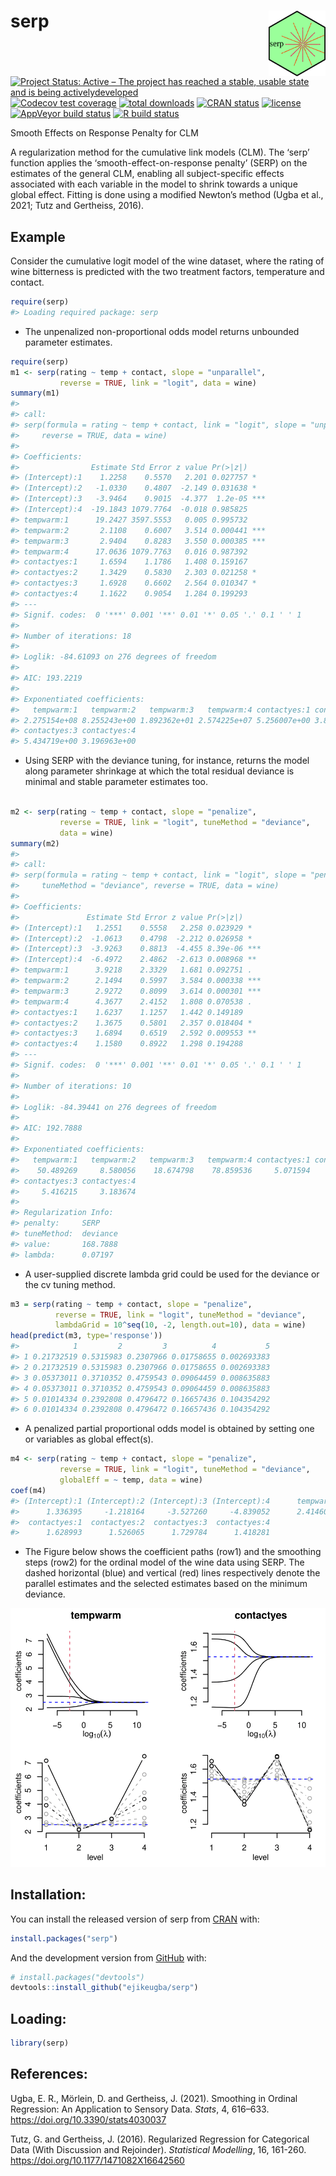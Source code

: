 
<!-- README.md is generated from README.Rmd. Please edit that file -->

# serp <img src='man/figures/hex_logo.png' align="right" height="105" />

<!-- badges: start -->

[![Project Status: Active – The project has reached a stable, usable
state and is being
activelydeveloped](https://www.repostatus.org/badges/latest/active.svg)](https://www.repostatus.org/#active)
[![Codecov test
coverage](https://codecov.io/gh/ejikeugba/serp/branch/master/graph/badge.svg)](https://codecov.io/gh/ejikeugba/serp?branch=master)
[![total
downloads](http://cranlogs.r-pkg.org/badges/grand-total/serp)](http://cranlogs.r-pkg.org/badges/grand-total)
[![CRAN
status](https://www.r-pkg.org/badges/version/serp)](https://CRAN.R-project.org/package=serp)
[![license](https://img.shields.io/badge/license-GPL--2-blue.svg)](https://www.gnu.org/licenses/gpl-2.0.en.html)
[![AppVeyor build
status](https://ci.appveyor.com/api/projects/status/github/ejikeugba/serp?branch=master&svg=true)](https://ci.appveyor.com/project/ejikeugba/serp)
[![R build
status](https://github.com/ejikeugba/serp/workflows/R-CMD-check/badge.svg)](https://github.com/ejikeugba/serp/actions)

<!-- badges: end -->

Smooth Effects on Response Penalty for CLM

A regularization method for the cumulative link models (CLM). The ‘serp’
function applies the ‘smooth-effect-on-response penalty’ (SERP) on the
estimates of the general CLM, enabling all subject-specific effects
associated with each variable in the model to shrink towards a unique
global effect. Fitting is done using a modified Newton’s method (Ugba et
al., 2021; Tutz and Gertheiss, 2016).

## Example

Consider the cumulative logit model of the wine dataset, where the
rating of wine bitterness is predicted with the two treatment factors,
temperature and contact.

``` r
require(serp)
#> Loading required package: serp
```

  - The unpenalized non-proportional odds model returns unbounded
    parameter estimates.

<!-- end list -->

``` r
require(serp)
m1 <- serp(rating ~ temp + contact, slope = "unparallel",
           reverse = TRUE, link = "logit", data = wine)
summary(m1)
#> 
#> call:
#> serp(formula = rating ~ temp + contact, link = "logit", slope = "unparallel", 
#>     reverse = TRUE, data = wine)
#> 
#> Coefficients:
#>                Estimate Std Error z value Pr(>|z|)    
#> (Intercept):1    1.2258    0.5570   2.201 0.027757 *  
#> (Intercept):2   -1.0330    0.4807  -2.149 0.031638 *  
#> (Intercept):3   -3.9464    0.9015  -4.377  1.2e-05 ***
#> (Intercept):4  -19.1843 1079.7764  -0.018 0.985825    
#> tempwarm:1      19.2427 3597.5553   0.005 0.995732    
#> tempwarm:2       2.1108    0.6007   3.514 0.000441 ***
#> tempwarm:3       2.9404    0.8283   3.550 0.000385 ***
#> tempwarm:4      17.0636 1079.7763   0.016 0.987392    
#> contactyes:1     1.6594    1.1786   1.408 0.159167    
#> contactyes:2     1.3429    0.5830   2.303 0.021258 *  
#> contactyes:3     1.6928    0.6602   2.564 0.010347 *  
#> contactyes:4     1.1622    0.9054   1.284 0.199293    
#> ---
#> Signif. codes:  0 '***' 0.001 '**' 0.01 '*' 0.05 '.' 0.1 ' ' 1
#> 
#> Number of iterations: 18 
#> 
#> Loglik: -84.61093 on 276 degrees of freedom 
#> 
#> AIC: 193.2219
#> 
#> Exponentiated coefficients:
#>   tempwarm:1   tempwarm:2   tempwarm:3   tempwarm:4 contactyes:1 contactyes:2 
#> 2.275154e+08 8.255243e+00 1.892362e+01 2.574225e+07 5.256007e+00 3.830073e+00 
#> contactyes:3 contactyes:4 
#> 5.434719e+00 3.196963e+00
```

  - Using SERP with the deviance tuning, for instance, returns the model
    along parameter shrinkage at which the total residual deviance is
    minimal and stable parameter estimates too.

<!-- end list -->

``` r

m2 <- serp(rating ~ temp + contact, slope = "penalize",
           reverse = TRUE, link = "logit", tuneMethod = "deviance",
           data = wine)
summary(m2)
#> 
#> call:
#> serp(formula = rating ~ temp + contact, link = "logit", slope = "penalize", 
#>     tuneMethod = "deviance", reverse = TRUE, data = wine)
#> 
#> Coefficients:
#>               Estimate Std Error z value Pr(>|z|)    
#> (Intercept):1   1.2551    0.5558   2.258 0.023929 *  
#> (Intercept):2  -1.0613    0.4798  -2.212 0.026958 *  
#> (Intercept):3  -3.9263    0.8813  -4.455 8.39e-06 ***
#> (Intercept):4  -6.4972    2.4862  -2.613 0.008968 ** 
#> tempwarm:1      3.9218    2.3329   1.681 0.092751 .  
#> tempwarm:2      2.1494    0.5997   3.584 0.000338 ***
#> tempwarm:3      2.9272    0.8099   3.614 0.000301 ***
#> tempwarm:4      4.3677    2.4152   1.808 0.070538 .  
#> contactyes:1    1.6237    1.1257   1.442 0.149189    
#> contactyes:2    1.3675    0.5801   2.357 0.018404 *  
#> contactyes:3    1.6894    0.6519   2.592 0.009553 ** 
#> contactyes:4    1.1580    0.8922   1.298 0.194288    
#> ---
#> Signif. codes:  0 '***' 0.001 '**' 0.01 '*' 0.05 '.' 0.1 ' ' 1
#> 
#> Number of iterations: 10 
#> 
#> Loglik: -84.39441 on 276 degrees of freedom 
#> 
#> AIC: 192.7888
#> 
#> Exponentiated coefficients:
#>   tempwarm:1   tempwarm:2   tempwarm:3   tempwarm:4 contactyes:1 contactyes:2 
#>    50.489269     8.580056    18.674798    78.859536     5.071594     3.925343 
#> contactyes:3 contactyes:4 
#>     5.416215     3.183674 
#> 
#> Regularization Info:
#> penalty:     SERP
#> tuneMethod:  deviance
#> value:       168.7888
#> lambda:      0.07197
```

  - A user-supplied discrete lambda grid could be used for the deviance
    or the cv tuning method.

<!-- end list -->

``` r
m3 = serp(rating ~ temp + contact, slope = "penalize",
          reverse = TRUE, link = "logit", tuneMethod = "deviance",
          lambdaGrid = 10^seq(10, -2, length.out=10), data = wine)
head(predict(m3, type='response'))
#>            1         2         3          4           5
#> 1 0.21732519 0.5315983 0.2307966 0.01758655 0.002693383
#> 2 0.21732519 0.5315983 0.2307966 0.01758655 0.002693383
#> 3 0.05373011 0.3710352 0.4759543 0.09064459 0.008635883
#> 4 0.05373011 0.3710352 0.4759543 0.09064459 0.008635883
#> 5 0.01014334 0.2392808 0.4796472 0.16657436 0.104354292
#> 6 0.01014334 0.2392808 0.4796472 0.16657436 0.104354292
```

  - A penalized partial proportional odds model is obtained by setting
    one or variables as global effect(s).

<!-- end list -->

``` r
m4 <- serp(rating ~ temp + contact, slope = "penalize",
           reverse = TRUE, link = "logit", tuneMethod = "deviance",
           globalEff = ~ temp, data = wine)
coef(m4)
#> (Intercept):1 (Intercept):2 (Intercept):3 (Intercept):4      tempwarm 
#>      1.336395     -1.218164     -3.527260     -4.839052      2.414606 
#>  contactyes:1  contactyes:2  contactyes:3  contactyes:4 
#>      1.628993      1.526065      1.729784      1.418281
```

  - The Figure below shows the coefficient paths (row1) and the
    smoothing steps (row2) for the ordinal model of the wine data using
    SERP. The dashed horizontal (blue) and vertical (red) lines
    respectively denote the parallel estimates and the selected
    estimates based on the minimum deviance.

<img src='man/figures/serpshrink.png' width = "800" />

## Installation:

You can install the released version of serp from
[CRAN](https://cran.r-project.org/package=serp) with:

``` r
install.packages("serp")
```

And the development version from
[GitHub](https://github.com/ejikeugba/serp) with:

``` r
# install.packages("devtools")
devtools::install_github("ejikeugba/serp")
```

## Loading:

``` r
library(serp)
```

## References:

Ugba, E. R., Mörlein, D. and Gertheiss, J. (2021). Smoothing in Ordinal
Regression: An Application to Sensory Data. *Stats*, 4, 616–633.
<https://doi.org/10.3390/stats4030037>

Tutz, G. and Gertheiss, J. (2016). Regularized Regression for
Categorical Data (With Discussion and Rejoinder). *Statistical
Modelling*, 16, 161-260. <https://doi.org/10.1177/1471082X16642560>
